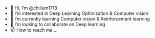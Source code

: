 - 👋 Hi, I’m @chillum1718 
- 👀 I’m interested in Deep Learning Optimization & Computer vision
- 🌱 I’m currently learning Computer vision & Reinforcement learning
- 💞️ I’m looking to collaborate on Deep learning
- 📫 How to reach me ...

<!---
chillum1718/chillum1718 is a ✨ special ✨ repository because its `README.md` (this file) appears on your GitHub profile.
You can click the Preview link to take a look at your changes.
--->
